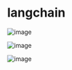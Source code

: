 # langchain

![image](https://github.com/angshu-min-js/langchain/assets/11472556/17ade3a9-41ab-4a00-9989-ecf6268ba35a)

![image](https://github.com/angshu-min-js/langchain/assets/11472556/a2714acd-226d-4c1f-befe-198577b2f700)

![image](https://github.com/angshu-min-js/langchain/assets/11472556/d0593c56-2b9f-45ec-81de-f94cba16e6ee)


